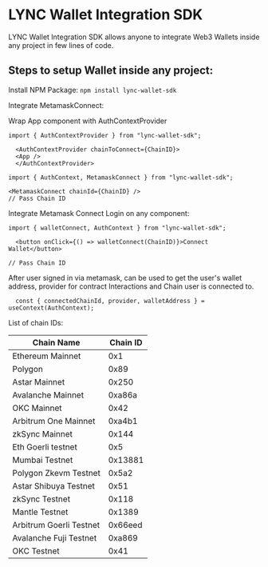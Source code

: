 # LYNC Wallet Integration SDK
LYNC Wallet Integration SDK allows anyone to integrate Web3 Wallets inside any project in few lines of code.

## Steps to setup Wallet inside any project:

Install NPM Package: `npm install lync-wallet-sdk`

Integrate MetamaskConnect:


Wrap App component with AuthContextProvider


```
import { AuthContextProvider } from "lync-wallet-sdk";

  <AuthContextProvider chainToConnect={ChainID}>
  <App />
  </AuthContextProvider>
```

```
import { AuthContext, MetamaskConnect } from "lync-wallet-sdk";

<MetamaskConnect chainId={ChainID} />
// Pass Chain ID

```
Integrate Metamask Connect Login on any component:
```
import { walletConnect, AuthContext } from "lync-wallet-sdk";

  <button onClick={() => walletConnect(ChainID)}>Connect Wallet</button> 

// Pass Chain ID
```

After user signed in via metamask, can be used to get the user's wallet address, provider for contract Interactions and Chain user is connected to.

```
  const { connectedChainId, provider, walletAddress } = useContext(AuthContext);
```

List of chain IDs:

| **Chain Name**| **Chain ID** |
|----------|-----|
| Ethereum Mainnet | 0x1  |
| Polygon    | 0x89  |
| Astar Mainnet  | 0x250  |
| Avalanche Mainnet | 0xa86a  |
| OKC Mainnet | 0x42  |
| Arbitrum One Mainnet | 0xa4b1  |
| zkSync Mainnet | 0x144  |
| Eth Goerli testnet | 0x5  |
| Mumbai Testnet | 0x13881  |
| Polygon Zkevm Testnet | 0x5a2  |
| Astar Shibuya Testnet | 0x51  |
| zkSync Testnet | 0x118  |
| Mantle Testnet | 0x1389  |
| Arbitrum Goerli Testnet | 0x66eed  |
| Avalanche Fuji Testnet | 0xa869  |
| OKC Testnet | 0x41  |
